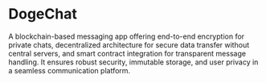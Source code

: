 # DogeChat
A blockchain-based messaging app offering end-to-end encryption for private chats, decentralized architecture for secure data transfer without central servers, and smart contract integration for transparent message handling. It ensures robust security, immutable storage, and user privacy in a seamless communication platform.
